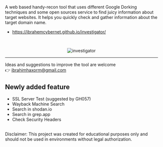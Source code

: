 A web based handy-recon tool that uses different Google Dorking techniques and some open sources service to find juicy information about target websites. It helps you quickly check and gather information
about the target domain name.


- https://ibrahemcybernet.github.io/investigator/

<br>
<p align="center">
<img src="https://i.im.ge/2021/07/31/LrrXM.jpg" alt="investigator" border="0" >
</p>
<hr>

Ideas and suggestions to improve the tool are welcome <br>
👉 ibrahimhaxorm@gmail.com


## Newly added feature
- SSL Server Test (suggested by GH057)
- Wayback Machine Search
- Search in shodan.io
- Search in grep.app
- Check Security Headers

<br>
Disclaimer: This project was created for educational purposes only and should not be used in environments without legal authorization.
